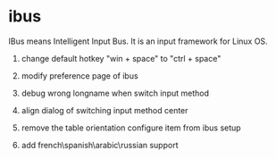 ibus
====

IBus means Intelligent Input Bus. It is an input framework for Linux OS.

1) change default hotkey "win + space"  to "ctrl + space"

2) modify preference page of ibus

3) debug wrong longname when switch input method

4) align dialog of switching input method center

5) remove the table orientation configure item from ibus setup

6) add french\spanish\arabic\russian support

